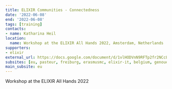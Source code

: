 ```yaml
---
title: ELIXIR Communities - Connectedness
date: '2022-06-08'
end: '2022-06-08'
tags: [training]
contacts:
- name: Katharina Heil
location:
  name: Workshop at the ELIXIR All Hands 2022, Amsterdam, Netherlands
supporters:
- elixir
external_url: https://docs.google.com/document/d/1vlHODVnN9RFTp2fr2NCcLV4ujb8Js3EH6NqXHfP_F9E/edit?usp=sharing
subsites: [eu, pasteur, freiburg, erasmusmc, elixir-it, belgium, genouest]
main_subsite: eu
---
```


Workshop at the ELIXIR All Hands 2022 

